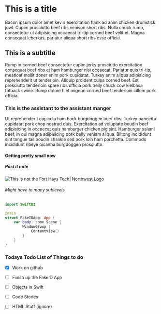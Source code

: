 # This is a title 
Bacon ipsum dolor amet kevin exercitation flank ad anim chicken drumstick jowl. Cupim prosciutto beef ribs venison short ribs. Nulla chuck rump, consectetur ut adipisicing occaecat tri-tip corned beef velit et. Magna consequat leberkas, pariatur aliqua short ribs esse officia.
## This is a subtitle
Rump in corned beef consectetur cupim jerky prosciutto exercitation consequat beef ribs et ham hamburger nisi occaecat. Pariatur quis tri-tip, meatloaf mollit doner enim pork cupidatat. Turkey anim aliqua adipisicing reprehenderit ut tenderloin. Aliquip proident culpa corned beef. Est prosciutto tenderloin spare ribs officia pork belly chuck cow kielbasa fatback swine. Rump dolore filet mignon corned beef tenderloin cillum pork officia.
### This is the assistant to the assistant manger
Ut reprehenderit capicola ham hock burgdoggen beef ribs. Turkey pancetta cupidatat pork chop nostrud duis. Exercitation ad voluptate boudin beef adipisicing in occaecat quis hamburger chicken pig sint. Hamburger salami beef, in qui magna adipisicing pork belly veniam aliqua. Biltong incididunt sint tongue tail boudin shankle sed pork loin ham porchetta. Commodo incididunt ribeye picanha burgdoggen prosciutto.
#### Getting pretty small now 
##### Post it note 
![This is not the Fort Hays Tech| Northwest Logo](https://images.ctfassets.net/nvz650yohim6/2RWM8m78orJxIEPiDjeiRm/d9df0343aa1e61fddab723bc0273ff22/logo-guidelines-fy21-GTlogo-colour.jpeg)
###### Might have to many sublevels

```swift
import SwiftUI

@main
struct FakeIDApp: App {
    var body: some Scene {
        WindowGroup {
            ContentView()
        }
    }
}
```

### Todays Todo List of Things to do
- [x] Work on github
- [ ] Finish up the FakeID App
- [ ] Objects in Swift
- [ ] Code Stories
- [ ] HTML Stuff (ignore)

